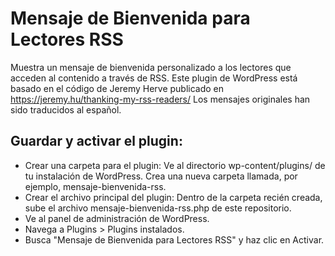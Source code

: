 # Mensaje de Bienvenida para Lectores RSS
Muestra un mensaje de bienvenida personalizado a los lectores que acceden al contenido a través de RSS.
Este plugin de WordPress está basado en el código de Jeremy Herve publicado en https://jeremy.hu/thanking-my-rss-readers/
Los mensajes originales han sido traducidos al español.
## Guardar y activar el plugin:
- Crear una carpeta para el plugin:
    Ve al directorio wp-content/plugins/ de tu instalación de WordPress.
    Crea una nueva carpeta llamada, por ejemplo, mensaje-bienvenida-rss.
- Crear el archivo principal del plugin:
    Dentro de la carpeta recién creada, sube el archivo mensaje-bienvenida-rss.php de este repositorio.
- Ve al panel de administración de WordPress.
- Navega a Plugins > Plugins instalados.
- Busca "Mensaje de Bienvenida para Lectores RSS" y haz clic en Activar.
